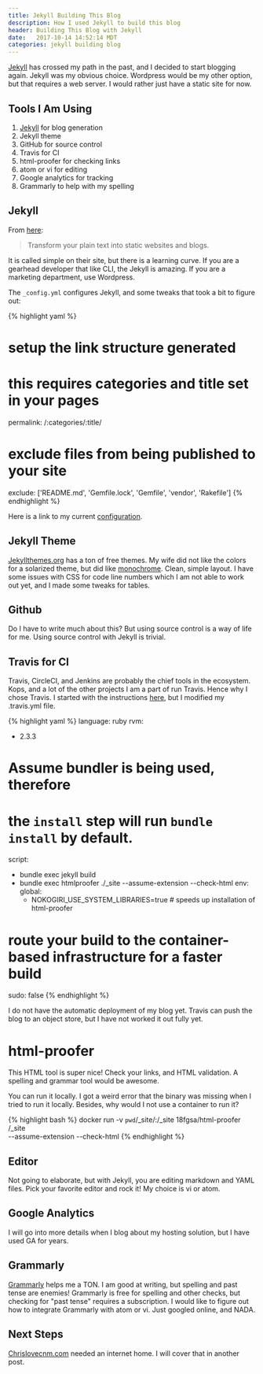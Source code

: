 ```yaml
---
title: Jekyll Building This Blog
description: How I used Jekyll to build this blog
header: Building This Blog with Jekyll
date:   2017-10-14 14:52:14 MDT
categories: jekyll building blog
---
```


[Jekyll](https://jekyllrb.com/) has crossed my path in the past, and I decided
to start blogging again. Jekyll was my obvious choice.  Wordpress would be my
other option, but that requires a web server.  I would rather just have a static
site for now.

## Tools I Am Using

1. [Jekyll](https://jekyllrb.com/) for blog generation
1. Jekyll theme
1. GitHub for source control
1. Travis for CI
1. html-proofer for checking links
1. atom or vi for editing
1. Google analytics for tracking
1. Grammarly to help with my spelling

## Jekyll

From [here](https://jekyllrb.com/):

> Transform your plain text into static websites and blogs.

It is called simple on their site, but there is a learning curve.  If you are a
gearhead developer that like CLI, the Jekyll is amazing.  If you are a
marketing department, use Wordpress.

The `_config.yml` configures Jekyll, and some tweaks that took a bit to figure
out:

{% highlight yaml %}
# setup the link structure generated
# this requires categories and title set in your pages
permalink: /:categories/:title/
# exclude files from being published to your site
exclude: ['README.md', 'Gemfile.lock', 'Gemfile', 'vendor', 'Rakefile']
{% endhighlight %}

Here is a link to my current
[configuration](https://github.com/chrislovecnm/chrislovecnm.com/blob/master/_config.yml).

## Jekyll Theme

[Jekyllthemes.org](http://jekyllthemes.org/) has a ton of free themes. My wife
did not like the colors for a solarized theme, but did like
[monochrome](https://github.com/dyutibarma/monochrome).  Clean, simple layout. I
have some issues with CSS for code line numbers which I am not able to work out
yet, and I made some tweaks for tables.

## Github

Do I have to write much about this? But using source control is a way of
life for me.  Using source control with Jekyll is trivial.

## Travis for CI

Travis, CircleCI, and Jenkins are probably the chief tools in the ecosystem.
Kops, and a lot of the other projects I am a part of run Travis.  Hence why I
chose Travis. I started with the instructions
[here](http://jekyllrb.com/docs/continuous-integration/travis-ci/), but I
modified my .travis.yml file.

{% highlight yaml %}
language: ruby
rvm:
- 2.3.3
# Assume bundler is being used, therefore
# the `install` step will run `bundle install` by default.
script:
- bundle exec jekyll build
- bundle exec htmlproofer ./_site --assume-extension --check-html
env:
  global:
  - NOKOGIRI_USE_SYSTEM_LIBRARIES=true # speeds up installation of html-proofer
# route your build to the container-based infrastructure for a faster build
sudo: false
{% endhighlight %}

I do not have the automatic deployment of my blog yet.  Travis can push the blog
to an object store, but I have not worked it out fully yet.

# html-proofer

This HTML tool is super nice!  Check your links, and HTML validation.  A
spelling and grammar tool would be awesome.

You can run it locally.  I got a weird error that the binary was missing when I
tried to run it locally.  Besides, why would I not use a container to run it?

{% highlight bash %}
docker run -v `pwd`/_site/:/_site 18fgsa/html-proofer /_site \
 --assume-extension --check-html
{% endhighlight %}

## Editor

Not going to elaborate, but with Jekyll, you are editing markdown and YAML
files.  Pick your favorite editor and rock it!  My choice is vi or atom.

## Google Analytics

I will go into more details when I blog about my hosting solution, but I have
used GA for years.

## Grammarly

[Grammarly](https://app.grammarly.com/) helps me a TON. I am good at writing,
but spelling and past tense are enemies!  Grammarly is free for spelling and
other checks, but checking for "past tense" requires a subscription.  I would
like to figure out how to integrate Grammarly with atom or vi.  Just googled
online, and NADA.

## Next Steps

[Chrislovecnm.com](https://chrislovecnm.com) needed an internet home.  I will
cover that in another post.
